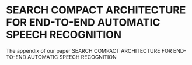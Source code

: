 # SEARCH COMPACT ARCHITECTURE FOR END-TO-END AUTOMATIC SPEECH RECOGNITION

The appendix of our paper SEARCH COMPACT ARCHITECTURE FOR END-TO-END AUTOMATIC SPEECH RECOGNITION
